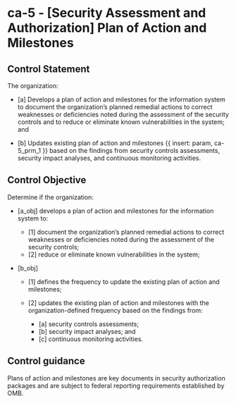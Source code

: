 # ca-5 - \[Security Assessment and Authorization\] Plan of Action and Milestones

## Control Statement

The organization:

- \[a\] Develops a plan of action and milestones for the information system to document the organization’s planned remedial actions to correct weaknesses or deficiencies noted during the assessment of the security controls and to reduce or eliminate known vulnerabilities in the system; and

- \[b\] Updates existing plan of action and milestones {{ insert: param, ca-5_prm_1 }} based on the findings from security controls assessments, security impact analyses, and continuous monitoring activities.

## Control Objective

Determine if the organization:

- \[a_obj\] develops a plan of action and milestones for the information system to:

  - \[1\] document the organization’s planned remedial actions to correct weaknesses or deficiencies noted during the assessment of the security controls;
  - \[2\] reduce or eliminate known vulnerabilities in the system;

- \[b_obj\]

  - \[1\] defines the frequency to update the existing plan of action and milestones;
  - \[2\] updates the existing plan of action and milestones with the organization-defined frequency based on the findings from:

    - \[a\] security controls assessments;
    - \[b\] security impact analyses; and
    - \[c\] continuous monitoring activities.

## Control guidance

Plans of action and milestones are key documents in security authorization packages and are subject to federal reporting requirements established by OMB.

